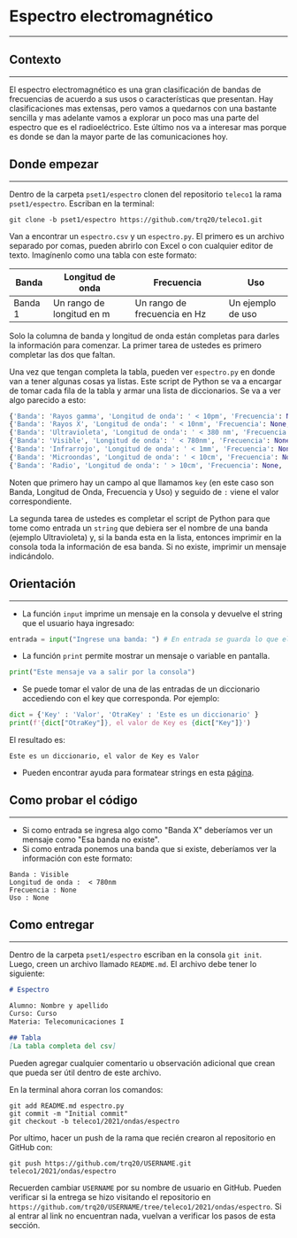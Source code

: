 # Espectro electromagnético
---

## Contexto
---
El espectro electromagnético es una gran clasificación de bandas de frecuencias de acuerdo a sus usos o características que presentan. Hay clasificaciones mas extensas, pero vamos a quedarnos con una bastante sencilla y mas adelante vamos a explorar un poco mas una parte del espectro que es el radioeléctrico. Este último nos va a interesar mas porque es donde se dan la mayor parte de las comunicaciones hoy.

## Donde empezar
---
Dentro de la carpeta `pset1/espectro` clonen del repositorio `teleco1` la rama `pset1/espectro`. Escriban en la terminal:

```
git clone -b pset1/espectro https://github.com/trq20/teleco1.git
```

Van a encontrar un `espectro.csv` y un `espectro.py`. El primero es un archivo separado por comas, pueden abrirlo con Excel o con cualquier editor de texto. Imagínenlo como una tabla con este formato:

| Banda | Longitud de onda | Frecuencia | Uso |
| ----- | ---------------- | ---------- | --- |
| Banda 1 | Un rango de longitud en m | Un rango de frecuencia en Hz | Un ejemplo de uso |

Solo la columna de banda y longitud de onda están completas para darles la información para comenzar. La primer tarea de ustedes es primero completar las dos que faltan.

Una vez que tengan completa la tabla, pueden ver `espectro.py` en donde van a tener algunas cosas ya listas. Este script de Python se va a encargar de tomar cada fila de la tabla y armar una lista de diccionarios. Se va a ver algo parecido a esto:

``` python
{'Banda': 'Rayos gamma', 'Longitud de onda': ' < 10pm', 'Frecuencia': None, 'Uso': None}
{'Banda': 'Rayos X', 'Longitud de onda': ' < 10nm', 'Frecuencia': None, 'Uso': None}
{'Banda': 'Ultravioleta', 'Longitud de onda': ' < 380 nm', 'Frecuencia': None, 'Uso': None}
{'Banda': 'Visible', 'Longitud de onda': ' < 780nm', 'Frecuencia': None, 'Uso': None}
{'Banda': 'Infrarrojo', 'Longitud de onda': ' < 1mm', 'Frecuencia': None, 'Uso': None}
{'Banda': 'Microondas', 'Longitud de onda': ' < 10cm', 'Frecuencia': None, 'Uso': None}
{'Banda': 'Radio', 'Longitud de onda': ' > 10cm', 'Frecuencia': None, 'Uso': None}
```

Noten que primero hay un campo al que llamamos `key` (en este caso son Banda, Longitud de Onda, Frecuencia y Uso) y seguido de `:` viene el valor correspondiente.

La segunda tarea de ustedes es completar el script de Python para que tome como entrada un `string` que debiera ser el nombre de una banda (ejemplo Ultravioleta) y, si la banda esta en la lista, entonces imprimir en la consola toda la información de esa banda. Si no existe, imprimir un mensaje indicándolo.

## Orientación
---
- La función `input` imprime un mensaje en la consola y devuelve el string que el usuario haya ingresado:

```python
entrada = input("Ingrese una banda: ") # En entrada se guarda lo que el usuario ingrese
```
- La función `print` permite mostrar un mensaje o variable en pantalla.

```python
print("Este mensaje va a salir por la consola")
```

- Se puede tomar el valor de una de las entradas de un diccionario accediendo con el key que corresponda. Por ejemplo:

```python
dict = {'Key' : 'Valor', 'OtraKey' : 'Este es un diccionario' }
print(f'{dict["OtraKey"]}, el valor de Key es {dict["Key"]}')
```

El resultado es:

```
Este es un diccionario, el valor de Key es Valor
```

- Pueden encontrar ayuda para formatear strings en esta [página](https://www.w3schools.com/python/ref_string_format.asp).

## Como probar el código
---
- Si como entrada se ingresa algo como "Banda X" deberíamos ver un mensaje como "Esa banda no existe".
- Si como entrada ponemos una banda que si existe, deberíamos ver la información con este formato:

```
Banda : Visible
Longitud de onda :  < 780nm
Frecuencia : None
Uso : None
```

## Como entregar
---
Dentro de la carpeta `pset1/espectro` escriban en la consola `git init`. Luego, creen un archivo llamado `README.md`. El archivo debe tener lo siguiente:

```markdown
# Espectro

Alumno: Nombre y apellido
Curso: Curso
Materia: Telecomunicaciones I

## Tabla
[La tabla completa del csv]
```

Pueden agregar cualquier comentario u observación adicional que crean que pueda ser útil dentro de este archivo.

En la terminal ahora corran los comandos:

```
git add README.md espectro.py
git commit -m "Initial commit"
git checkout -b teleco1/2021/ondas/espectro
```

Por ultimo, hacer un push de la rama que recién crearon al repositorio en GitHub con:

```
git push https://github.com/trq20/USERNAME.git teleco1/2021/ondas/espectro
```

Recuerden cambiar `USERNAME` por su nombre de usuario en GitHub. Pueden verificar si la entrega se hizo visitando el repositorio en `https://github.com/trq20/USERNAME/tree/teleco1/2021/ondas/espectro`. Si al entrar al link no encuentran nada, vuelvan a verificar los pasos de esta sección.